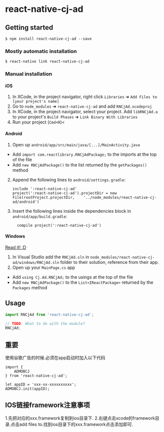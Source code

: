 
# react-native-cj-ad

## Getting started

`$ npm install react-native-cj-ad --save`

### Mostly automatic installation

`$ react-native link react-native-cj-ad`

### Manual installation


#### iOS

1. In XCode, in the project navigator, right click `Libraries` ➜ `Add Files to [your project's name]`
2. Go to `node_modules` ➜ `react-native-cj-ad` and add `RNCjAd.xcodeproj`
3. In XCode, in the project navigator, select your project. Add `libRNCjAd.a` to your project's `Build Phases` ➜ `Link Binary With Libraries`
4. Run your project (`Cmd+R`)<

#### Android

1. Open up `android/app/src/main/java/[...]/MainActivity.java`
  - Add `import com.reactlibrary.RNCjAdPackage;` to the imports at the top of the file
  - Add `new RNCjAdPackage()` to the list returned by the `getPackages()` method
2. Append the following lines to `android/settings.gradle`:
  	```
  	include ':react-native-cj-ad'
  	project(':react-native-cj-ad').projectDir = new File(rootProject.projectDir, 	'../node_modules/react-native-cj-ad/android')
  	```
3. Insert the following lines inside the dependencies block in `android/app/build.gradle`:
  	```
      compile project(':react-native-cj-ad')
  	```

#### Windows
[Read it! :D](https://github.com/ReactWindows/react-native)

1. In Visual Studio add the `RNCjAd.sln` in `node_modules/react-native-cj-ad/windows/RNCjAd.sln` folder to their solution, reference from their app.
2. Open up your `MainPage.cs` app
  - Add `using Cj.Ad.RNCjAd;` to the usings at the top of the file
  - Add `new RNCjAdPackage()` to the `List<IReactPackage>` returned by the `Packages` method


## Usage
```javascript
import RNCjAd from 'react-native-cj-ad';

// TODO: What to do with the module?
RNCjAd;
```

## 重要
使用谷歌广告的时候.必须在app启动时加入以下代码
```
import {
	ADMOBCJ
} from 'react-native-cj-ad';

let appID = 'xxx-xx-xxxxxxxxxx';
ADMOBCJ.init(appID);

```

## IOS链接framework注意事项
1.先把对应的xxx.framework复制到ios目录下.
2.右键点击xcode的framework目录.点击add files to.找到ios目录下的xxx.framework点击添加即可.
  